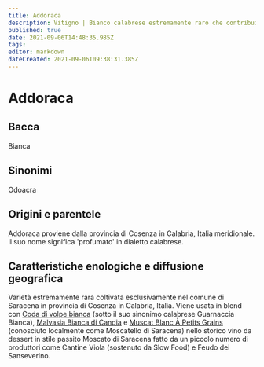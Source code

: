 ```yaml
---
title: Addoraca
description: Vitigno | Bianco calabrese estremamente raro che contribuisce ad un altrettanto raro vino da dessert.
published: true
date: 2021-09-06T14:48:35.985Z
tags: 
editor: markdown
dateCreated: 2021-09-06T09:38:31.385Z
---
```


# Addoraca

## Bacca
Bianca

## Sinonimi
Odoacra


## Origini e parentele
Addoraca proviene dalla provincia di Cosenza in Calabria, Italia meridionale. Il suo nome significa 'profumato' in dialetto calabrese.

## Caratteristiche enologiche e diffusione geografica
Varietà estremamente rara coltivata esclusivamente nel comune di Saracena in provincia di Cosenza in Calabria, Italia. Viene usata in blend con [Coda di volpe bianca](/vitigni/Italia/coda-di-volpe-bianca) (sotto il suo sinonimo calabrese Guarnaccia Bianca), [Malvasia Bianca di Candia](/vitigni/Italia/malvasia-bianca-di-candia) e [Muscat Blanc À Petits Grains](/vitigni/Francia/muscat-blanc-a-petit-grains) (conosciuto localmente come Moscatello di Saracena) nello storico vino da dessert in stile passito Moscato di Saracena fatto da un piccolo numero di produttori come Cantine Viola (sostenuto da Slow Food) e Feudo dei Sanseverino.


